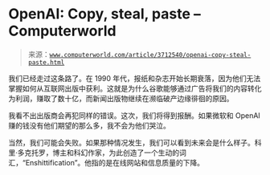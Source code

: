 <!--yml

category: 未分类

date: 2024-05-27 15:18:04

-->

# OpenAI: Copy, steal, paste – Computerworld

> 来源：[`www.computerworld.com/article/3712540/openai-copy-steal-paste.html`](https://www.computerworld.com/article/3712540/openai-copy-steal-paste.html)

我们已经走过这条路了。在 1990 年代，报纸和杂志开始长期衰落，因为他们无法掌握如何从互联网出版中获利。这就是为什么谷歌能够通过广告将我们的内容转化为利润，赚取了数十亿，而新闻出版物继续在濒临破产边缘徘徊的原因。

我看不出出版商会再犯同样的错误。这次，我们将得到报酬。如果微软和 OpenAI 赚的钱没有他们期望的那么多，我不会为他们哭泣。

当然，我们可能会失败。如果那种情况发生，我们可以看到未来会是什么样子。科里·多克托罗，博主和科幻作家，为此创造了一个生动的词汇，“Enshittification”。他指的是在线网站和信息质量的下降。
